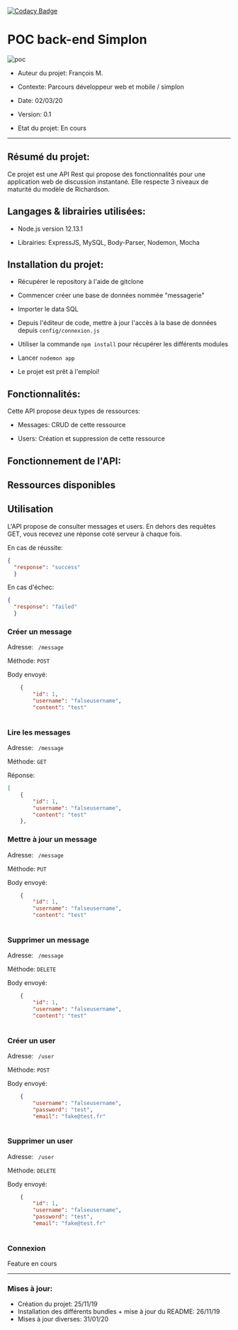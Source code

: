 [![Codacy Badge](https://api.codacy.com/project/badge/Grade/8279bdb02a9346d38c64910971ae0a5c)](https://www.codacy.com/manual/Fr93562/simplon-poc-backend?utm_source=github.com&amp;utm_medium=referral&amp;utm_content=Fr93562/simplon-poc-backend&amp;utm_campaign=Badge_Grade)

# POC back-end Simplon



![poc](https://d1fmx1rbmqrxrr.cloudfront.net/cnet/optim/i/edit/2015/07/messagerie-instantanee-travers-le-monde-770x577__w770.jpg)



* Auteur du projet: François M. 	
* Contexte: Parcours développeur web et mobile / simplon
* Date: 02/03/20

* Version: 0.1
* Etat du projet: En cours
-----------------

## Résumé du projet:


Ce projet est une API Rest qui propose des fonctionnalités pour une application web de discussion instantané. Elle respecte 3 niveaux de maturité du modèle de Richardson.



## Langages & librairies utilisées:

* Node.js version 12.13.1

* Librairies: ExpressJS, MySQL, Body-Parser, Nodemon, Mocha


## Installation du projet:

- Récupérer le repository à l'aide de gitclone

- Commencer créer une base de données nommée "messagerie" 

- Importer le data SQL

- Depuis l'éditeur de code, mettre à jour l'accès à la base de données depuis ``` config/connexion.js ```

- Utiliser la commande ``` npm install ``` pour récupérer les différents modules

- Lancer ``` nodemon app ```

- Le projet est prêt à l'emploi!

## Fonctionnalités:

Cette API propose deux types de ressources: 

* Messages: CRUD de cette ressource

* Users: Création et suppression de cette ressource


## Fonctionnement de l'API:

## Ressources disponibles

## Utilisation

L'API propose de consulter messages et users. En dehors des requêtes GET, vous recevez une réponse coté serveur à chaque fois.

En cas de réussite:

```json 
{
  "response": "success"
  }
```

En cas d'échec:

```json 
{
  "response": "failed"
  }
```

### Créer un message

Adresse: 
 ```  /message  ```
 

Méthode: ``` POST ``` 


Body envoyé:

```json
    {
        "id": 1,
        "username": "falseusername",
        "content": "test"
    
```

### Lire les messages

Adresse: 
 ```  /message  ```
 

Méthode: ``` GET ``` 

Réponse:

```json
[
    {
        "id": 1,
        "username": "falseusername",
        "content": "test"
    },
```

### Mettre à jour un message

Adresse: 
 ```  /message  ```
 

Méthode: ``` PUT ``` 


Body envoyé:

```json
    {
        "id": 1,
        "username": "falseusername",
        "content": "test"
    
```

### Supprimer un message

Adresse: 
 ```  /message  ```
 

Méthode: ``` DELETE ``` 


Body envoyé:

```json
    {
        "id": 1,
        "username": "falseusername",
        "content": "test"
    
```

### Créer un user


Adresse: 
 ```  /user  ```
 

Méthode: ``` POST ``` 


Body envoyé:

```json
    {
        "username": "falseusername",
        "password": "test",
        "email": "fake@test.fr"
    
```

### Supprimer un user


Adresse: 
 ```  /user  ```
 

Méthode: ``` DELETE ``` 


Body envoyé:

```json
    {
        "id": 1,
        "username": "falseusername",
        "password": "test",
        "email": "fake@test.fr"
    
```

### Connexion

Feature en cours

-----------------

### Mises à jour:

- Création du projet: 25/11/19
- Installation des différents bundles + mise à jour du README: 26/11/19
- Mises à jour diverses: 31/01/20


